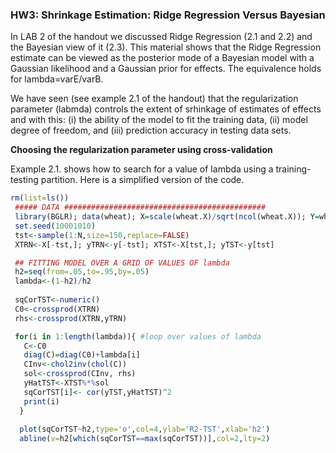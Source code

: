 ### HW3: Shrinkage Estimation: Ridge Regression Versus Bayesian

In LAB 2 of the handout we discussed Ridge Regression (2.1 and 2.2) and the Bayesian view of it (2.3). This material shows that
the Ridge Regression estimate can be viewed as the posterior mode of a Bayesian model with a Gaussian likelihood and a Gaussian
prior for effects. The equivalence holds for lambda=varE/varB.

We have seen (see example 2.1 of the handout) that the regularization parameter (labmda) controls the extent of srhinkage of estimates of effects
and with this: (i) the ability of the model to fit the training data, (ii) model degree of freedom, and (iii) prediction accuracy in testing data sets.

**Choosing the regularization parameter using cross-validation**

Example 2.1. shows how to search for a value of lambda using a training-testing partition. Here is a simplified version of the code.

```R
rm(list=ls())
 ##### DATA #############################################
 library(BGLR); data(wheat); X=scale(wheat.X)/sqrt(ncol(wheat.X)); Y=wheat.Y;y<-Y[,1]; N<-nrow(X) ; p<-ncol(X)
 set.seed(10001010)
 tst<-sample(1:N,size=150,replace=FALSE)
 XTRN<-X[-tst,]; yTRN<-y[-tst]; XTST<-X[tst,]; yTST<-y[tst]

 ## FITTING MODEL OVER A GRID OF VALUES OF lambda
 h2=seq(from=.05,to=.95,by=.05)
 lambda<-(1-h2)/h2
 
 sqCorTST<-numeric()
 C0<-crossprod(XTRN)	
 rhs<-crossprod(XTRN,yTRN)

 for(i in 1:length(lambda)){ #loop over values of lambda
   C<-C0
   diag(C)=diag(C0)+lambda[i]
   CInv<-chol2inv(chol(C))
   sol<-crossprod(CInv, rhs)
   yHatTST<-XTST%*%sol
   sqCorTST[i]<- cor(yTST,yHatTST)^2
   print(i)
  }  
  
  plot(sqCorTST~h2,type='o',col=4,ylab='R2-TST',xlab='h2')
  abline(v=h2[which(sqCorTST==max(sqCorTST))],col=2,lty=2)

```

